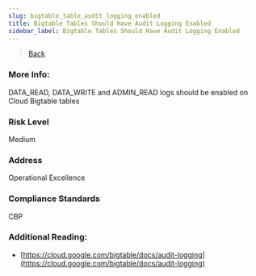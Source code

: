```yaml
---
slug: bigtable_table_audit_logging_enabled
title: Bigtable Tables Should Have Audit Logging Enabled
sidebar_label: Bigtable Tables Should Have Audit Logging Enabled
---
```

> [Back](../../gcpnosqlmonitoring)

### More Info:
DATA_READ, DATA_WRITE and ADMIN_READ logs should be enabled on Cloud Bigtable tables

### Risk Level
Medium

### Address
Operational Excellence

### Compliance Standards
CBP

### Additional Reading:
- [https://cloud.google.com/bigtable/docs/audit-logging](https://cloud.google.com/bigtable/docs/audit-logging) 

